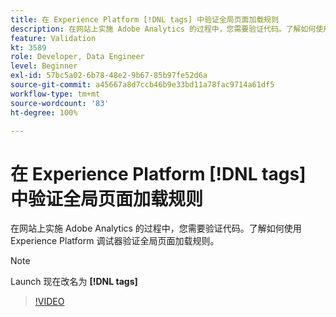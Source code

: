 ```yaml
---
title: 在 Experience Platform [!DNL tags] 中验证全局页面加载规则
description: 在网站上实施 Adobe Analytics 的过程中，您需要验证代码。了解如何使用 Experience Platform 调试器验证全局页面加载规则。
feature: Validation
kt: 3589
role: Developer, Data Engineer
level: Beginner
exl-id: 57bc5a02-6b78-48e2-9b67-85b97fe52d6a
source-git-commit: a45667a8d7ccb46b9e33bd11a78fac9714a61df5
workflow-type: tm+mt
source-wordcount: '83'
ht-degree: 100%

---
```


# 在 Experience Platform [!DNL tags] 中验证全局页面加载规则

在网站上实施 Adobe Analytics 的过程中，您需要验证代码。了解如何使用 Experience Platform 调试器验证全局页面加载规则。

>[!NOTE]
>
> Launch 现在改名为 **[!DNL tags]**

>[!VIDEO](https://video.tv.adobe.com/v/31211/?quality=12&learn=on&captions=chi_hans)
